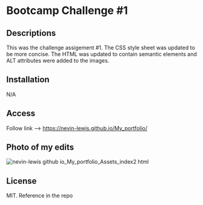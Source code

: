 # Bootcamp Challenge #1

## Descriptions
This was the challenge assigement #1. The CSS style sheet was updated to be more concise. The HTML was updated to contain semantic elements and ALT attributes were added to the images.

## Installation
N/A

## Access
Follow link --> https://nevin-lewis.github.io/My_portfolio/
## Photo of my edits

![nevin-lewis github io_My_portfolio_Assets_index2 html](https://user-images.githubusercontent.com/64855834/192432384-fce28556-5e9e-46d2-b601-1564af737401.png)


## License 
MIT. Reference in the repo

